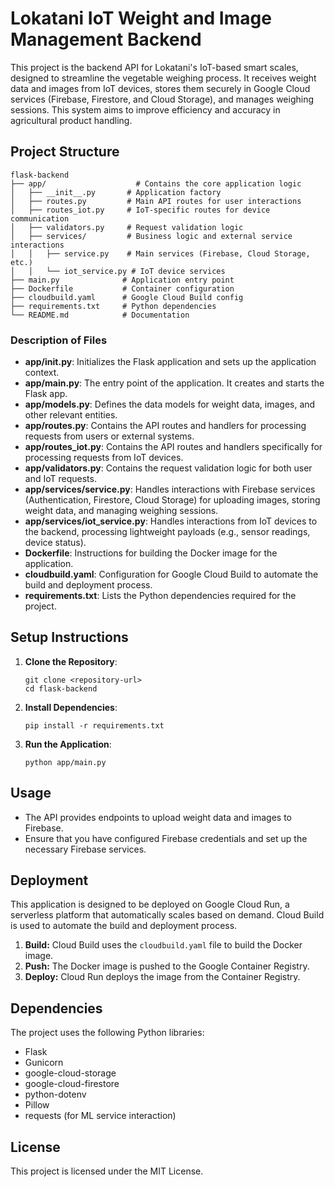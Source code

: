 # Lokatani IoT Weight and Image Management Backend

This project is the backend API for Lokatani's IoT-based smart scales, designed to streamline the vegetable weighing process. It receives weight data and images from IoT devices, stores them securely in Google Cloud services (Firebase, Firestore, and Cloud Storage), and manages weighing sessions. This system aims to improve efficiency and accuracy in agricultural product handling.

## Project Structure

```
flask-backend
├── app/                    # Contains the core application logic
│   ├── __init__.py       # Application factory
│   ├── routes.py         # Main API routes for user interactions
│   ├── routes_iot.py     # IoT-specific routes for device communication
│   ├── validators.py     # Request validation logic
│   ├── services/         # Business logic and external service interactions
│   │   ├── service.py    # Main services (Firebase, Cloud Storage, etc.)
│   │   └── iot_service.py # IoT device services
├── main.py              # Application entry point
├── Dockerfile           # Container configuration
├── cloudbuild.yaml      # Google Cloud Build config
├── requirements.txt     # Python dependencies
└── README.md            # Documentation
```

### Description of Files

-   **app/__init__.py**: Initializes the Flask application and sets up the application context.
-   **app/main.py**: The entry point of the application. It creates and starts the Flask app.
-   **app/models.py**: Defines the data models for weight data, images, and other relevant entities.
-   **app/routes.py**: Contains the API routes and handlers for processing requests from users or external systems.
-   **app/routes_iot.py**: Contains the API routes and handlers specifically for processing requests from IoT devices.
-   **app/validators.py**: Contains the request validation logic for both user and IoT requests.
-   **app/services/service.py**: Handles interactions with Firebase services (Authentication, Firestore, Cloud Storage) for uploading images, storing weight data, and managing weighing sessions.
-   **app/services/iot_service.py**: Handles interactions from IoT devices to the backend, processing lightweight payloads (e.g., sensor readings, device status).
-   **Dockerfile**: Instructions for building the Docker image for the application.
-   **cloudbuild.yaml**: Configuration for Google Cloud Build to automate the build and deployment process.
-   **requirements.txt**: Lists the Python dependencies required for the project.


## Setup Instructions

1. **Clone the Repository**: 
   ```
   git clone <repository-url>
   cd flask-backend
   ```

2. **Install Dependencies**: 
   ```
   pip install -r requirements.txt
   ```

3. **Run the Application**: 
   ```
   python app/main.py
   ```

## Usage

- The API provides endpoints to upload weight data and images to Firebase.
- Ensure that you have configured Firebase credentials and set up the necessary Firebase services.

## Deployment

This application is designed to be deployed on Google Cloud Run, a serverless platform that automatically scales based on demand. Cloud Build is used to automate the build and deployment process.

1.  **Build:** Cloud Build uses the `cloudbuild.yaml` file to build the Docker image.
2.  **Push:** The Docker image is pushed to the Google Container Registry.
3.  **Deploy:** Cloud Run deploys the image from the Container Registry.


## Dependencies

The project uses the following Python libraries:
- Flask
- Gunicorn
- google-cloud-storage
- google-cloud-firestore
- python-dotenv
- Pillow
- requests (for ML service interaction)

## License

This project is licensed under the MIT License.